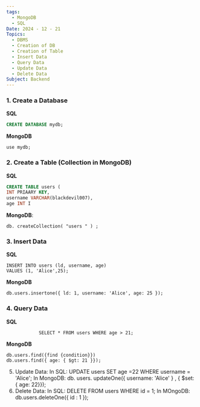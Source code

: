 ```yaml
---
tags:
  - MongoDB
  - SQL
Date: 2024 - 12 - 21
Topics:
  - DBMS
  - Creation of DB
  - Creation of Table
  - Insert Data
  - Query Data
  - Update Data
  - Delete Data
Subject: Backend
---
```


### 1. Create a Database

**SQL**
```SQL
CREATE DATABASE mydb;
```
**MongoDB**
```MongoDB:
use mydb;
```

### 2.  Create a Table (Collection in MongoDB)

**SQL**
```SQL
CREATE TABLE users (
INT PRIAARY KEY,
username VARCHAR(blackdevil007),
age INT I
```
**MongoDB**:
```
db. createCollection( "users " ) ;
```

### 3.  Insert Data

**SQL**
```
INSERT INTO users (ld, username, age)
VALUES (1, 'Alice',25);
```
**MongoDB**
```
db.users.insertone({ ld: 1, username: 'Alice', age: 25 });
```

### 4. Query Data

**SQL**
```
			SELECT * FROM users WHERE age > 21;		
```

**MongoDB**
```
db.users.find({find {condition}})
db.users.find({ age: { $gt: 21 }});
```

5. Update Data:
		In SQL:
			UPDATE users SET age =22 WHERE username = 'Alice';
		In MongoDB:
			db. users. updateOne({ username: 'Alice' } , { $set: { age: 22}});
6. Delete Data:
		In SQL: 
			DELETE FROM users WHERE id = 1;
		In MOngoDB:
			db.users.deleteOne({ id : 1 });
